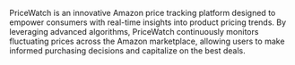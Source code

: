 PriceWatch is an innovative Amazon price tracking platform designed to empower consumers with real-time insights into product pricing trends. By leveraging advanced algorithms, PriceWatch continuously monitors fluctuating prices across the Amazon marketplace, allowing users to make informed purchasing decisions and capitalize on the best deals.
